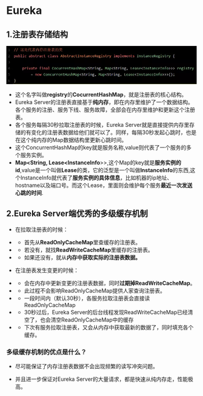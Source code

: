 # **Eureka**

## 1.**注册表存储结构**

![Eureka001](/images/Eureka001.webp)

- 这个名字叫做**registry**的**CocurrentHashMap**，就是注册表的核心结构。
- Eureka Server的注册表直接基于**纯内存**，即在内存里维护了一个数据结构。各个服务的注册、服务下线、服务故障，全部会在内存里维护和更新这个注册表。
- 各个服务每隔30秒拉取注册表的时候，Eureka Server就是直接提供内存里存储的有变化的注册表数据给他们就可以了。同样，每隔30秒发起心跳时，也是在这个纯内存的Map数据结构里更新心跳时间。
- 这个ConcurrentHashMap的key就是服务名称,value则代表了一个服务的多个服务实例。
- **Map<String, Lease<InstanceInfo**>>,这个Map的key就是**服务实例的id**,value是一个叫做**Lease**的类，它的泛型是一个叫做**InstanceInfo**的东西,这个InstanceInfo就代表了**服务实例的具体信息**，比如机器的ip地址、hostname以及端口号。而这个Lease，里面则会维护每个服务**最近一次发送心跳的时间**.

## 2.**Eureka Server端优秀的多级缓存机制**

- 在拉取注册表的时候：

- - 首先从**ReadOnlyCacheMap**里查缓存的注册表。

- - 若没有，就找**ReadWriteCacheMap**里缓存的注册表。

- - 如果还没有，就从**内存中获取实际的注册表数据。**

- 在注册表发生变更的时候：

- - 会在内存中更新变更的注册表数据，同时**过期掉ReadWriteCacheMap**。

- - 此过程不会影响ReadOnlyCacheMap提供人家查询注册表。

- - 一段时间内（默认30秒），各服务拉取注册表会直接读ReadOnlyCacheMap

- - 30秒过后，Eureka Server的后台线程发现ReadWriteCacheMap已经清空了，也会清空ReadOnlyCacheMap中的缓存

- - 下次有服务拉取注册表，又会从内存中获取最新的数据了，同时填充各个缓存。

### **多级缓存机制的优点是什么？**

- 尽可能保证了内存注册表数据不会出现频繁的读写冲突问题。

- 并且进一步保证对Eureka Server的大量请求，都是快速从纯内存走，性能极高。

